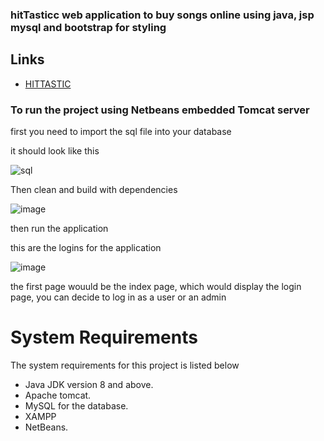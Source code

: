 ### hitTasticc web application to buy songs online using java, jsp mysql and bootstrap for styling


## Links

- [HITTASTIC](https://github.com/dagbolade/hitTasticc.git "Hittasticc")

### To run the project using Netbeans embedded Tomcat server
first you need to import the sql file into your database

it should look like this

![sql](https://user-images.githubusercontent.com/37887398/210436667-6c3488b1-7d02-4be6-8e35-4344709456d8.png)

Then clean and build with dependencies

![image](https://user-images.githubusercontent.com/37887398/210437029-33e61b77-16c1-404e-882c-0b5214f4685e.png)

then run the application

this are the logins for the application

![image](https://user-images.githubusercontent.com/37887398/210437192-04f260cb-82b7-40c7-88af-9915a13cdd53.png)

the first page wouuld be the index page, which would display the login page, you can decide to log in as a user or an admin


# System Requirements
The system requirements for this project is listed below 
-	Java JDK version 8 and above.
-	Apache tomcat.
-	MySQL for the database.
-	XAMPP
-	NetBeans.

